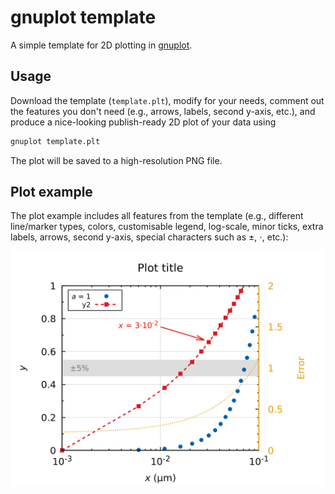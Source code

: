 # gnuplot template

A simple template for 2D plotting in [gnuplot](http://www.gnuplot.info/).

## Usage

Download the template (`template.plt`), modify for your needs, comment out the features you don't need (e.g., arrows, labels, second y-axis, etc.), and produce a nice-looking publish-ready 2D plot of your data using

```bash
gnuplot template.plt
```

The plot will be saved to a high-resolution PNG file.

## Plot example

The plot example includes all features from the template (e.g., different line/marker types, colors, customisable legend, log-scale, minor ticks, extra labels, arrows, second y-axis, special characters such as $\pm$, $\cdot$, etc.):

<p align="center">
<img src="figure.png" alt="Figure example" width="500"/>
</p>
